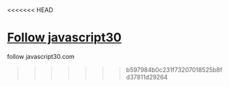 <<<<<<< HEAD

<a href="javascript30" target="_blank">Follow javascript30</a>
=======
follow javascript30.com
>>>>>>> b597984b0c231f73207018525b8fd37811d29264
